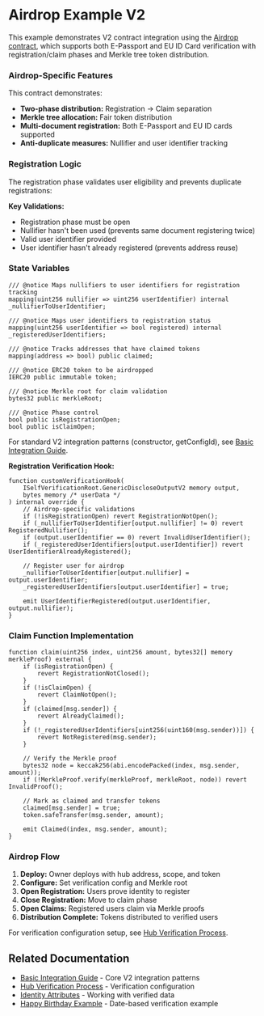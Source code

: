 # Airdrop Example V2

This example demonstrates V2 contract integration using the [Airdrop contract](https://github.com/selfxyz/self/blob/main/contracts/contracts/example/Airdrop.sol), which supports both E-Passport and EU ID Card verification with registration/claim phases and Merkle tree token distribution.

### Airdrop-Specific Features

This contract demonstrates:
- **Two-phase distribution:** Registration → Claim separation
- **Merkle tree allocation:** Fair token distribution
- **Multi-document registration:** Both E-Passport and EU ID cards supported
- **Anti-duplicate measures:** Nullifier and user identifier tracking

### Registration Logic

The registration phase validates user eligibility and prevents duplicate registrations:

**Key Validations:**
- Registration phase must be open
- Nullifier hasn't been used (prevents same document registering twice)
- Valid user identifier provided
- User identifier hasn't already registered (prevents address reuse)

### State Variables

```solidity
/// @notice Maps nullifiers to user identifiers for registration tracking
mapping(uint256 nullifier => uint256 userIdentifier) internal _nullifierToUserIdentifier;

/// @notice Maps user identifiers to registration status
mapping(uint256 userIdentifier => bool registered) internal _registeredUserIdentifiers;

/// @notice Tracks addresses that have claimed tokens
mapping(address => bool) public claimed;

/// @notice ERC20 token to be airdropped
IERC20 public immutable token;

/// @notice Merkle root for claim validation
bytes32 public merkleRoot;

/// @notice Phase control
bool public isRegistrationOpen;
bool public isClaimOpen;
```

For standard V2 integration patterns (constructor, getConfigId), see [Basic Integration Guide](basic-integration.md#integration-implementation).

**Registration Verification Hook:**
```solidity
function customVerificationHook(
    ISelfVerificationRoot.GenericDiscloseOutputV2 memory output,
    bytes memory /* userData */
) internal override {
    // Airdrop-specific validations
    if (!isRegistrationOpen) revert RegistrationNotOpen();
    if (_nullifierToUserIdentifier[output.nullifier] != 0) revert RegisteredNullifier();
    if (output.userIdentifier == 0) revert InvalidUserIdentifier();
    if (_registeredUserIdentifiers[output.userIdentifier]) revert UserIdentifierAlreadyRegistered();

    // Register user for airdrop
    _nullifierToUserIdentifier[output.nullifier] = output.userIdentifier;
    _registeredUserIdentifiers[output.userIdentifier] = true;
    
    emit UserIdentifierRegistered(output.userIdentifier, output.nullifier);
}
```

### Claim Function Implementation

```solidity
function claim(uint256 index, uint256 amount, bytes32[] memory merkleProof) external {
    if (isRegistrationOpen) {
        revert RegistrationNotClosed();
    }
    if (!isClaimOpen) {
        revert ClaimNotOpen();
    }
    if (claimed[msg.sender]) {
        revert AlreadyClaimed();
    }
    if (!_registeredUserIdentifiers[uint256(uint160(msg.sender))]) {
        revert NotRegistered(msg.sender);
    }

    // Verify the Merkle proof
    bytes32 node = keccak256(abi.encodePacked(index, msg.sender, amount));
    if (!MerkleProof.verify(merkleProof, merkleRoot, node)) revert InvalidProof();

    // Mark as claimed and transfer tokens
    claimed[msg.sender] = true;
    token.safeTransfer(msg.sender, amount);

    emit Claimed(index, msg.sender, amount);
}
```

### Airdrop Flow

1. **Deploy:** Owner deploys with hub address, scope, and token
2. **Configure:** Set verification config and Merkle root
3. **Open Registration:** Users prove identity to register
4. **Close Registration:** Move to claim phase
5. **Open Claims:** Registered users claim via Merkle proofs
6. **Distribution Complete:** Tokens distributed to verified users

For verification configuration setup, see [Hub Verification Process](../verification-in-the-identityverificationhub.md#v2-enhanced-verifications).

## Related Documentation

- [Basic Integration Guide](basic-integration.md) - Core V2 integration patterns
- [Hub Verification Process](../verification-in-the-identityverificationhub.md) - Verification configuration
- [Identity Attributes](utilize-passport-attributes.md) - Working with verified data
- [Happy Birthday Example](happy-birthday-example.md) - Date-based verification example
